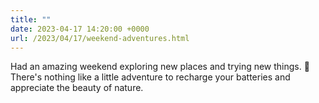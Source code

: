 ```yaml
---
title: ""
date: 2023-04-17 14:20:00 +0000
url: /2023/04/17/weekend-adventures.html
---
```


Had an amazing weekend exploring new places and trying new things. 🌲 There's nothing like a little adventure to recharge your batteries and appreciate the beauty of nature.